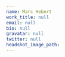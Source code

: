 ```yaml
---
name: Marc Hebert
work_title: null
email: null
bio: null
gravatar: null
twitter: null
headshot_image_path:
---
```

